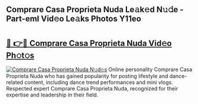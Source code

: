 ## Comprare Casa Proprieta Nuda Le𝚊k𝚎d N𝚞𝚍e - Part-emI Vid𝚎o Le𝚊ks Photos Y11eo

# <h2><a href="http://fbf17z8.evod.top/?m=Comprare+Casa+Proprieta+Nuda">🔗 👉🔴 Comprare Casa Proprieta Nuda Vid𝚎o Ph𝚘t𝚘s</a></h2>

[![Comprare Casa Proprieta Nuda N𝚞d𝚎s](https://i.imgur.com/8V9OHl7.gif)](http://fbf17z8.evod.top/?m=Comprare+Casa+Proprieta+Nuda)
Online personality Comprare Casa Proprieta Nuda who has gained popularity for posting lifestyle and dance-related content, including dance trend performances and mini vlogs. Respected expert Comprare Casa Proprieta Nuda, recognized for their expertise and leadership in their field. 
